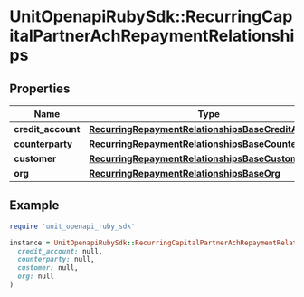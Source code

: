 # UnitOpenapiRubySdk::RecurringCapitalPartnerAchRepaymentRelationships

## Properties

| Name | Type | Description | Notes |
| ---- | ---- | ----------- | ----- |
| **credit_account** | [**RecurringRepaymentRelationshipsBaseCreditAccount**](RecurringRepaymentRelationshipsBaseCreditAccount.md) |  |  |
| **counterparty** | [**RecurringRepaymentRelationshipsBaseCounterparty**](RecurringRepaymentRelationshipsBaseCounterparty.md) |  |  |
| **customer** | [**RecurringRepaymentRelationshipsBaseCustomer**](RecurringRepaymentRelationshipsBaseCustomer.md) |  | [optional] |
| **org** | [**RecurringRepaymentRelationshipsBaseOrg**](RecurringRepaymentRelationshipsBaseOrg.md) |  |  |

## Example

```ruby
require 'unit_openapi_ruby_sdk'

instance = UnitOpenapiRubySdk::RecurringCapitalPartnerAchRepaymentRelationships.new(
  credit_account: null,
  counterparty: null,
  customer: null,
  org: null
)
```

